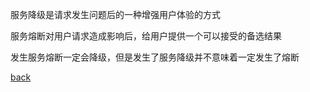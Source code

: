 服务降级是请求发生问题后的一种增强用户体验的方式  

服务熔断对用户请求造成影响后，给用户提供一个可以接受的备选结果  

发生服务熔断一定会降级，但是发生了服务降级并不意味着一定发生了熔断  

[back](../1.md)  